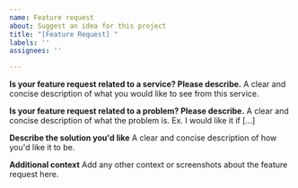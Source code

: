 ```yaml
---
name: Feature request
about: Suggest an idea for this project
title: "[Feature Request] "
labels: ''
assignees: ''

---
```


**Is your feature request related to a service? Please describe.**
A clear and concise description of what you would like to see from this service.

**Is your feature request related to a problem? Please describe.**
A clear and concise description of what the problem is. Ex. I would like it if [...]

**Describe the solution you'd like**
A clear and concise description of how you'd like it to be.

**Additional context**
Add any other context or screenshots about the feature request here.
